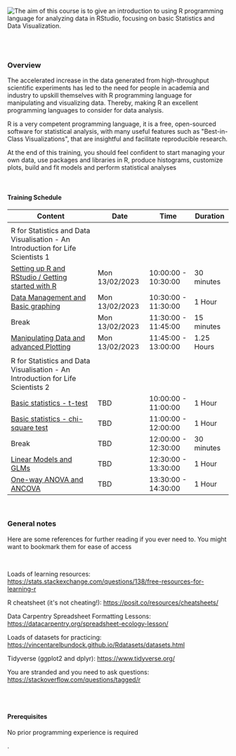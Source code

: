 
![The aim of this course is to give an introduction to using R programming language for analyzing data in RStudio, focusing on basic Statistics and Data Visualization.](C:\Users\bop18eoo\Desktop\start_page.png)

<br/><br/>

###   Overview
The accelerated increase in the data generated from high-throughput scientific experiments has led to the need for people in academia and industry to upskill themselves with R programming language for manipulating and visualizing data. Thereby, making R an excellent programming languages to consider for data analysis.

R is a very competent programming language, it is a free,  open-sourced software for statistical analysis, with many useful features such as "Best-in-Class Visualizations", that are insightful and facilitate reproducible research.

At the end of this training, you should feel confident to start managing your own data, use packages and libraries in R, produce histograms, customize plots,  build and fit  models and perform statistical analyses

<br/>

#### Training Schedule


| Content | Date | Time | Duration |
| ------- | ---- | ---- | --- |
| |
| R for Statistics and Data Visualisation - An Introduction for Life Scientists 1 |
| [Setting up R and RStudio / Getting started with R](https://github.com/Lizzydapsy/R-course_materials/blob/main/Getting-started-with-R.md) | Mon 13/02/2023 | 10:00:00 - 10:30:00 | 30 minutes |
| [Data Management and Basic graphing](https://github.com/Lizzydapsy/R-course_materials/blob/main/Data%20Management%20and%20Basic%20graphing.md) | Mon 13/02/2023 | 10:30:00 - 11:30:00 | 1 Hour |
| Break| Mon 13/02/2023  | 11:30:00 - 11:45:00 | 15 minutes |
| [Manipulating Data and advanced Plotting](https://github.com/Lizzydapsy/R-course_materials/blob/main/Manipulating%20Data%20and%20advanced%20Plotting.md) | Mon 13/02/2023  | 11:45:00 - 13:00:00 | 1.25 Hours |
| |
| R for Statistics and Data Visualisation - An Introduction for Life Scientists 2 |
| [Basic statistics - t-test](https://github.com/Lizzydapsy/R-course_materials/blob/main/Basic%20statistics%20-%20t-test.md) | TBD  | 10:00:00 - 11:00:00 | 1 Hour |
| [Basic statistics - chi-square test](https://github.com/Lizzydapsy/R-course_materials/blob/main/Basic%20statistics%20-%20chi-square%20test.md) |  TBD| 11:00:00 - 12:00:00 | 1 Hour |
| Break | TBD | 12:00:00 - 12:30:00 | 30 minutes |
| [Linear Models and GLMs](https://github.com/Lizzydapsy/R-course_materials/blob/main/Linear%20Models%20and%20GLMs.md) | TBD | 12:30:00 - 13:30:00 | 1 Hour |
| [One-way ANOVA and ANCOVA](https://github.com/Lizzydapsy/R-course_materials/blob/main/One-way%20ANOVA%20and%20ANCOVA.md) | TBD | 13:30:00 - 14:30:00 | 1 Hour |

<br/>

### General notes
Here are some references for further reading if you ever need to. You might want to bookmark them for ease of access

<br/>

Loads of learning resources: https://stats.stackexchange.com/questions/138/free-resources-for-learning-r

R cheatsheet (it's not cheating!): https://posit.co/resources/cheatsheets/

Data Carpentry Spreadsheet Formatting Lessons: https://datacarpentry.org/spreadsheet-ecology-lesson/

Loads of datasets for practicing: https://vincentarelbundock.github.io/Rdatasets/datasets.html

Tidyverse (ggplot2 and dplyr): https://www.tidyverse.org/

You are stranded and you need to ask questions: https://stackoverflow.com/questions/tagged/r

<br/><br/>

#### Prerequisites
No prior programming experience is required






.


